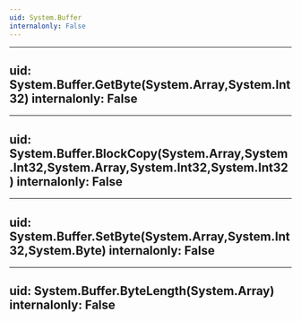 ```yaml
---
uid: System.Buffer
internalonly: False
---
```


---
uid: System.Buffer.GetByte(System.Array,System.Int32)
internalonly: False
---

---
uid: System.Buffer.BlockCopy(System.Array,System.Int32,System.Array,System.Int32,System.Int32)
internalonly: False
---

---
uid: System.Buffer.SetByte(System.Array,System.Int32,System.Byte)
internalonly: False
---

---
uid: System.Buffer.ByteLength(System.Array)
internalonly: False
---
